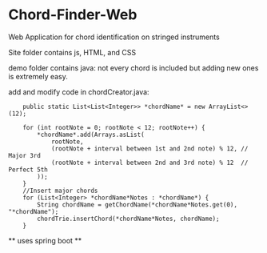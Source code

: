 # Chord-Finder-Web
Web Application for chord identification on stringed instruments

Site folder contains js, HTML, and CSS

demo folder contains java:
not every chord is included but adding new ones is extremely easy. 

add and modify code in chordCreator.java:
        
        public static List<List<Integer>> *chordName* = new ArrayList<>(12);

        for (int rootNote = 0; rootNote < 12; rootNote++) {
            *chordName*.add(Arrays.asList(
                rootNote,
                (rootNote + interval between 1st and 2nd note) % 12, // Major 3rd
                (rootNote + interval between 2nd and 3rd note) % 12  // Perfect 5th
            ));
        }
        //Insert major chords
        for (List<Integer> *chordName*Notes : *chordName*) {
            String chordName = getChordName(*chordName*Notes.get(0), "*chordName");
            chordTrie.insertChord(*chordName*Notes, chordName);
        }

** uses spring boot **
